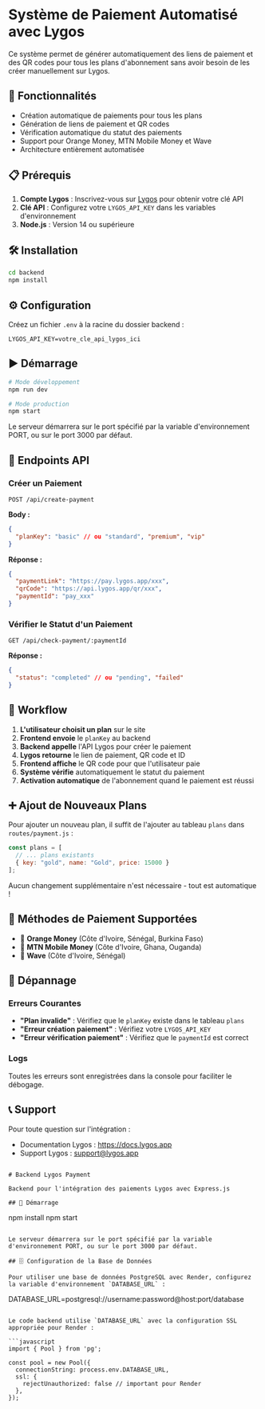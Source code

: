 # Système de Paiement Automatisé avec Lygos

Ce système permet de générer automatiquement des liens de paiement et des QR codes pour tous les plans d'abonnement sans avoir besoin de les créer manuellement sur Lygos.

## 🚀 Fonctionnalités

- Création automatique de paiements pour tous les plans
- Génération de liens de paiement et QR codes
- Vérification automatique du statut des paiements
- Support pour Orange Money, MTN Mobile Money et Wave
- Architecture entièrement automatisée

## 📋 Prérequis

1. **Compte Lygos** : Inscrivez-vous sur [Lygos](https://lygos.app) pour obtenir votre clé API
2. **Clé API** : Configurez votre `LYGOS_API_KEY` dans les variables d'environnement
3. **Node.js** : Version 14 ou supérieure

## 🛠️ Installation

```bash
cd backend
npm install
```

## ⚙️ Configuration

Créez un fichier `.env` à la racine du dossier backend :

```env
LYGOS_API_KEY=votre_cle_api_lygos_ici
```

## ▶️ Démarrage

```bash
# Mode développement
npm run dev

# Mode production
npm start
```

Le serveur démarrera sur le port spécifié par la variable d'environnement PORT, ou sur le port 3000 par défaut.

## 📡 Endpoints API

### Créer un Paiement
```http
POST /api/create-payment
```

**Body :**
```json
{
  "planKey": "basic" // ou "standard", "premium", "vip"
}
```

**Réponse :**
```json
{
  "paymentLink": "https://pay.lygos.app/xxx",
  "qrCode": "https://api.lygos.app/qr/xxx",
  "paymentId": "pay_xxx"
}
```

### Vérifier le Statut d'un Paiement
```http
GET /api/check-payment/:paymentId
```

**Réponse :**
```json
{
  "status": "completed" // ou "pending", "failed"
}
```

## 🎯 Workflow

1. **L'utilisateur choisit un plan** sur le site
2. **Frontend envoie** le `planKey` au backend
3. **Backend appelle** l'API Lygos pour créer le paiement
4. **Lygos retourne** le lien de paiement, QR code et ID
5. **Frontend affiche** le QR code pour que l'utilisateur paie
6. **Système vérifie** automatiquement le statut du paiement
7. **Activation automatique** de l'abonnement quand le paiement est réussi

## ➕ Ajout de Nouveaux Plans

Pour ajouter un nouveau plan, il suffit de l'ajouter au tableau `plans` dans `routes/payment.js` :

```javascript
const plans = [
  // ... plans existants
  { key: "gold", name: "Gold", price: 15000 }
];
```

Aucun changement supplémentaire n'est nécessaire - tout est automatique !

## 📱 Méthodes de Paiement Supportées

- 🍊 **Orange Money** (Côte d'Ivoire, Sénégal, Burkina Faso)
- 📱 **MTN Mobile Money** (Côte d'Ivoire, Ghana, Ouganda)
- 🌊 **Wave** (Côte d'Ivoire, Sénégal)

## 🔧 Dépannage

### Erreurs Courantes

- **"Plan invalide"** : Vérifiez que le `planKey` existe dans le tableau `plans`
- **"Erreur création paiement"** : Vérifiez votre `LYGOS_API_KEY`
- **"Erreur vérification paiement"** : Vérifiez que le `paymentId` est correct

### Logs

Toutes les erreurs sont enregistrées dans la console pour faciliter le débogage.

## 📞 Support

Pour toute question sur l'intégration :
- Documentation Lygos : https://docs.lygos.app
- Support Lygos : support@lygos.app

```

```

```
# Backend Lygos Payment

Backend pour l'intégration des paiements Lygos avec Express.js

## 🚀 Démarrage

```
npm install
npm start
```

Le serveur démarrera sur le port spécifié par la variable d'environnement PORT, ou sur le port 3000 par défaut.

## 🗄️ Configuration de la Base de Données

Pour utiliser une base de données PostgreSQL avec Render, configurez la variable d'environnement `DATABASE_URL` :

```
DATABASE_URL=postgresql://username:password@host:port/database
```

Le code backend utilise `DATABASE_URL` avec la configuration SSL appropriée pour Render :

```javascript
import { Pool } from 'pg';

const pool = new Pool({
  connectionString: process.env.DATABASE_URL,
  ssl: { 
    rejectUnauthorized: false // important pour Render
  },
});

```

